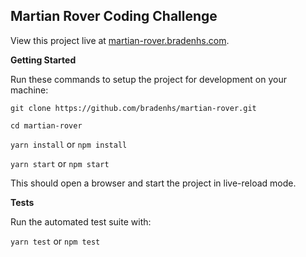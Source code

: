 ## Martian Rover Coding Challenge

View this project live at [martian-rover.bradenhs.com](https://martian-rover.bradenhs.com).

**Getting Started**

Run these commands to setup the project for development on your machine:

`git clone https://github.com/bradenhs/martian-rover.git`

`cd martian-rover`

`yarn install` or `npm install`

`yarn start` or `npm start`

This should open a browser and start the project in live-reload mode.

**Tests**

Run the automated test suite with:

`yarn test` or `npm test`
